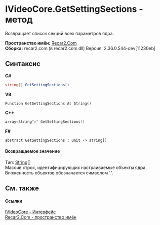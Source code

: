 # IVideoCore.GetSettingSections - метод
 

Возвращает список секций всех параметров ядра.

**Пространство имён:**&nbsp;<a href="68726a4f-5108-9c67-8918-cc6a6e73f216">Recar2.Com</a><br />**Сборка:**&nbsp;recar2.com (в recar2.com.dll) Версия: 2.36.0.544-dev[11230eb]

## Синтаксис

**C#**<br />
``` C#
string[] GetSettingSections()
```

**VB**<br />
``` VB
Function GetSettingSections As String()
```

**C++**<br />
``` C++
array<String^>^ GetSettingSections()
```

**F#**<br />
``` F#
abstract GetSettingSections : unit -> string[] 

```


#### Возвращаемое значение
Тип:&nbsp;<a href="http://msdn2.microsoft.com/ru-ru/library/s1wwdcbf" target="_blank">String</a>[]<br />Массив строк, идентифицирующих настраиваемые объекты ядра. Вложенность объектов обозначается символом '.'.

## См. также


#### Ссылки
<a href="d95812bc-cb61-9b62-2a15-f86fcfc2ed7a">IVideoCore - Интерфейс</a><br /><a href="68726a4f-5108-9c67-8918-cc6a6e73f216">Recar2.Com - пространство имён</a><br />